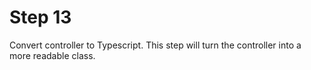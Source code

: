 # Step 13

Convert controller to Typescript. This step will turn the controller into a more readable class.
